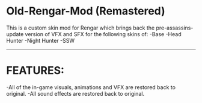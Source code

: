 # Old-Rengar-Mod (Remastered)
This is a custom skin mod for Rengar which brings back the pre-assassins-update version of VFX and SFX for the following skins of:
-Base
-Head Hunter
-Night Hunter
-SSW

-------------------------------
# FEATURES:
-All of the in-game visuals, animations and VFX are restored back to original.
-All sound effects are restored back to original.
